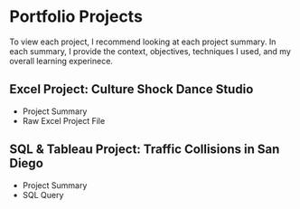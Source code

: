 # Portfolio Projects

To view each project, I recommend looking at each project summary. In each summary, I provide the context,
objectives, techniques I used, and my overall learning experinece. 

## Excel Project: Culture Shock Dance Studio
- Project Summary
- Raw Excel Project File
  
## SQL & Tableau Project: Traffic Collisions in San Diego
- Project Summary
- SQL Query
